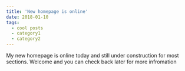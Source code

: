 ```yaml
---
title: 'New homepage is online'
date: 2018-01-10
tags:
  - cool posts
  - category1
  - category2
---
```


My new homepage is online today and still under construction for most sections. Welcome and you can check back later for more infromation

